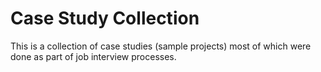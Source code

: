 # Case Study Collection

This is a collection of case studies (sample projects) most of which were done as part of job interview processes.

